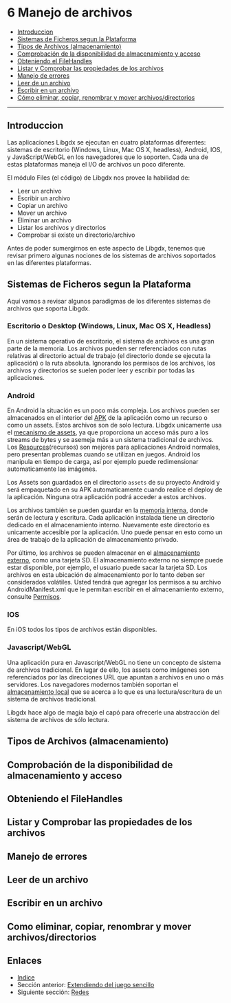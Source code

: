 # 6 Manejo de archivos


- [Introduccion](#introduccion)
- [Sistemas de Ficheros segun la Plataforma](#sistemas-de-ficheros-segun-la-plataforma)
- [Tipos de Archivos (almacenamiento)](#tipos-de-archivos-almacenamiento)
- [Comprobación de la disponibilidad de almacenamiento y acceso](#comprobacion-de-la-disponibilidad-de-almacenamiento-y-acceso)
- [Obteniendo el FileHandles](#obteniendo-el-filehandles)
- [Listar y Comprobar las propiedades de los archivos](#listar-y-comprobar-las-propiedades-de-los-archivos)
- [Manejo de errores](#manejo-de-errores)
- [Leer de un archivo](#leer-de-un-archivo)
- [Escribir en un archivo](#escribir-en-un-archivo)
- [Cómo eliminar, copiar, renombrar y mover archivos/directorios](#como-eliminar-copiar-renombrar-y-mover-archivos-directorios)

***

## Introduccion

Las aplicaciones Libgdx se ejecutan en cuatro plataformas diferentes: sistemas de escritorio (Windows, Linux, Mac OS X, headless), Android, IOS, y JavaScript/WebGL en los navegadores que lo soporten. Cada una de estas plataformas maneja el I/O de archivos un poco diferente.

El módulo Files (el código) de Libgdx nos provee la habilidad de:

- Leer un archivo
- Escribir un archivo
- Copiar un archivo
- Mover un archivo
- Eliminar un archivo
- Listar los archivos y directorios
- Comprobar si existe un directorio/archivo 

Antes de poder sumergirnos en este aspecto de Libgdx, tenemos que revisar primero algunas nociones de los sistemas de archivos soportados en las diferentes plataformas. 

## Sistemas de Ficheros segun la Plataforma

Aquí vamos a revisar algunos paradigmas de los diferentes sistemas de archivos que soporta Libgdx.

### Escritorio o Desktop (Windows, Linux, Mac OS X, Headless)

En un sistema operativo de escritorio, el sistema de archivos es una gran parte de la memoria. Los archivos pueden ser referenciados con rutas relativas al directorio actual de trabajo (el directorio donde se ejecuta la aplicación) o la ruta absoluta. Ignorando los permisos de los archivos, los archivos y directorios se suelen poder leer y escribir por todas las aplicaciones. 

### Android

En Android la situación es un poco más compleja. Los archivos pueden ser almacenados en el interior del [APK](http://en.wikipedia.org/wiki/APK_(file_format)) de la aplicación como un recurso o como un assets. Estos archivos son de solo lectura. Libgdx unicamente usa el [mecanismo de assets](http://developer.android.com/reference/android/content/res/AssetManager.html), ya que proporciona un acceso más puro a los streams de bytes y se asemeja más a un sistema tradicional de archivos. 
Los [Resources](http://developer.android.com/guide/topics/resources/index.html)(recursos) son mejores para aplicaciones Android normales, pero presentan problemas cuando se utilizan en juegos. Android los manipula en tiempo de carga, así por ejemplo puede redimensionar automaticamente las imágenes.

Los Assets son guardados en el directorio `assets` de su proyecto Android y será empaquetado en su APK automaticamente cuando realice el deploy de la aplicación. Ninguna otra aplicación podrá acceder a estos archivos.

Los archivos también se pueden guardar en la [memoria interna](http://developer.android.com/guide/topics/data/data-storage.html#filesInternal), donde serán de lectura y escritura. Cada aplicación instalada tiene un directorio dedicado en el almacenamiento interno. Nuevamente este directorio es unicamente accesible por la aplicación. Uno puede pensar en esto como un área de trabajo de la aplicación de almacenamiento privado.

Por último, los archivos se pueden almacenar en el [almacenamiento externo](http://developer.android.com/guide/topics/data/data-storage.html#filesExternal), como una tarjeta SD. El almacenamiento externo no siempre puede estar disponible, por ejemplo, el usuario puede sacar la tarjeta SD. Los archivos en esta ubicación de almacenamiento por lo tanto deben ser considerados volátiles. Usted tendrá que agregar los permisos a su archivo AndroidManifest.xml que le permitan escribir en el almacenamiento externo, consulte [Permisos](https://github.com/libgdx/libgdx/wiki/Starter-classes-%26-configuration#permissions).
 
### IOS

En iOS todos los tipos de archivos están disponibles.

### Javascript/WebGL

Una aplicación pura en Javascript/WebGL no tiene un concepto de sistema de archivos tradicional. En lugar de ello, los assets como imágenes son referenciados por las direcciones URL que apuntan a archivos en uno o más servidores. Los navegadores modernos también soportan el [almacenamiento local](http://diveintohtml5.info/storage.html) que se acerca a lo que es una lectura/escritura de un sistema de archivos tradicional.

Libgdx hace algo de magia bajo el capó para ofrecerle una abstracción del sistema de archivos de sólo lectura.

## Tipos de Archivos (almacenamiento)

## Comprobación de la disponibilidad de almacenamiento y acceso

## Obteniendo el FileHandles

## Listar y Comprobar las propiedades de los archivos

## Manejo de errores

## Leer de un archivo

## Escribir en un archivo

## Como eliminar, copiar, renombrar y mover archivos/directorios



## Enlaces

- [Indice](preface.md)
- Sección anterior: [Extendiendo del juego sencillo](05.1.md)
- Siguiente sección: [Redes](07.0.md)
